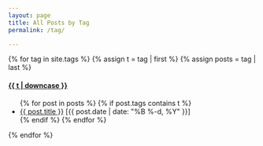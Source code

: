 ```yaml
---
layout: page
title: All Posts by Tag
permalink: /tag/

---
```


{% for tag in site.tags %}
  {% assign t = tag | first %}
  {% assign posts = tag | last %}

<h4><a name="{{t | downcase | replace:" ","-" }}"></a><a class="internal" href="/tag/{{t | downcase | replace:" ","-" }}">{{ t | downcase }}</a></h4>
<ul>
{% for post in posts %}
  {% if post.tags contains t %}
  <li>
    <a href="{{ post.url }}">{{ post.title }}</a>
    <span class="date">[{{ post.date | date: "%B %-d, %Y"  }}]</span>
  </li>
  {% endif %}
{% endfor %}
</ul>

{% endfor %}
